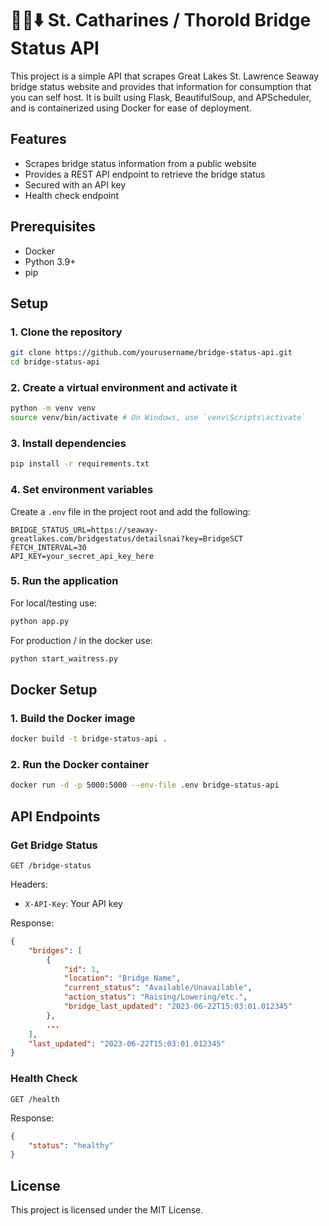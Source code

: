 # 🔼🚢⬇️ St. Catharines / Thorold Bridge Status API

This project is a simple API that scrapes Great Lakes St. Lawrence Seaway bridge status website and provides that information for consumption that you can self host. It is built using Flask, BeautifulSoup, and APScheduler, and is containerized using Docker for ease of deployment.

## Features

-   Scrapes bridge status information from a public website
-   Provides a REST API endpoint to retrieve the bridge status
-   Secured with an API key
-   Health check endpoint

## Prerequisites

-   Docker
-   Python 3.9+
-   pip

## Setup

### 1. Clone the repository

```sh
git clone https://github.com/yourusername/bridge-status-api.git
cd bridge-status-api
```

### 2. Create a virtual environment and activate it

```sh
python -m venv venv
source venv/bin/activate # On Windows, use `venv\Scripts\activate`
```

### 3. Install dependencies

```sh
pip install -r requirements.txt
```

### 4. Set environment variables

Create a `.env` file in the project root and add the following:

```dotenv
BRIDGE_STATUS_URL=https://seaway-greatlakes.com/bridgestatus/detailsnai?key=BridgeSCT
FETCH_INTERVAL=30
API_KEY=your_secret_api_key_here
```

### 5. Run the application

For local/testing use:

```sh
python app.py
```

For production / in the docker use:

```sh
python start_waitress.py
```

## Docker Setup

### 1. Build the Docker image

```sh
docker build -t bridge-status-api .
```

### 2. Run the Docker container

```sh
docker run -d -p 5000:5000 --env-file .env bridge-status-api
```

## API Endpoints

### Get Bridge Status

```http
GET /bridge-status
```

Headers:

-   `X-API-Key`: Your API key

Response:

```json
{
    "bridges": [
        {
            "id": 1,
            "location": "Bridge Name",
            "current_status": "Available/Unavailable",
            "action_status": "Raising/Lowering/etc.",
            "bridge_last_updated": "2023-06-22T15:03:01.012345"
        },
        ...
    ],
    "last_updated": "2023-06-22T15:03:01.012345"
}
```

### Health Check

```http
GET /health
```

Response:

```json
{
	"status": "healthy"
}
```

## License

This project is licensed under the MIT License.

